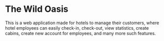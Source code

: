 # The Wild Oasis

This is a web application made for hotels to manage their customers, where hotel employees can easily check-in, check-out, view statistics, create cabins, create new account for employees, and many more such features.
